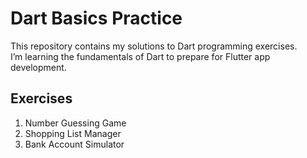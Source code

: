 # Dart Basics Practice

This repository contains my solutions to Dart programming exercises.  
I’m learning the fundamentals of Dart to prepare for Flutter app development.  

## Exercises
1. Number Guessing Game  
2. Shopping List Manager
3. Bank Account Simulator

<!--
4. Multiplication Table 
5. FizzBuzz with a Twist  
-->
